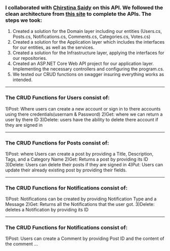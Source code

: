 ### I collaborated with [Chirstina Saidy](https://github.com/christinasaidy) on this API. We followed the clean architecture from [this site](https://www.c-sharpcorner.com/article/how-to-build-a-clean-architecture-web-api-with-net-core-8/?authuser=0) to complete the APIs. The steps we took: 
1) Created a solution for the Domain layer including our entities (Users.cs, Posts.cs, Notifications.cs, Comments.cs, Categories.cs, Votes.cs)
2) Created a solution for the Application layer which includes the interfaces for our entities, as well as the services.
3) Created a solution for the Infrastructure layer, applying the interfaces for our repositories.
4) Created an ASP.NET Core Web API project for our application layer. Implementing the necessary controllers and configuring the program.cs.
5) We tested our CRUD functions on swagger insuring everything works as intended.

-------------------------------------------------------------------------------------

### The CRUD Functions for Users consist of:
1)Post: Where users can create a new account or sign in to there accounts using there credentials(usernam & Password)
2)Get: where we can return a user by there ID
3)Delete: users have the ability to delete there account if they are signed in

-------------------------------------------------------------------------------------

### The CRUD Functions for Posts consist of:
1)Post: where Users can create a post by providing a Title, Description, Tags, and a Category Name
2)Get: Returns a post by providing its ID
3)Delete: Users can delete their posts if they are signed in
4)Put: Users can update their already existing post by providing their fields.

-------------------------------------------------------------------------------------

### The CRUD Functions for Notifications consist of:
1)Post: Notifications can be created by providing Notification Type and a Message
2)Get: Returns all the Notifications that the user got.
3)Delete: deletes a Notification by providing its ID

-------------------------------------------------------------------------------------

### The CRUD Functions for Notifications consist of:
1)Post: Users can create a Comment by providing Post ID and the content of the comment
...


